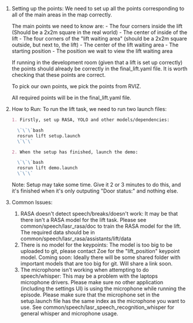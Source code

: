 1. Setting up the points: 
    We need to set up all the points corresponding to all of the main areas in the map correctly. 

    The main points we need to know are: 
        - The four corners inside the lift (Should be a 2x2m square in the real world)
        - The center of inside of the lift
        - The four corners of the "lift waiting area" (should be a 2x2m square outside, but next to, the lift)
        - The center of the lift waiting area
        - The starting position 
        - The position we wait to view the lift waiting area 

    If running in the development room (given that a lift is set up correctly) the points should already be correctly in the final_lift.yaml file. It is worth checking that these points are correct. 

    To pick our own points, we pick the points from RVIZ. 

    All required points will be in the final_lift.yaml file. 
       

2. How to Run:
    To run the lift task, we need to run two launch files: 

    ```md
   1. Firstly, set up RASA, YOLO and other models/dependencies: 

      \`\`\`bash    
      rosrun lift setup.launch
      \`\`\`
   
   2. When the setup has finished, launch the demo: 

      \`\`\`bash
      rosrun lift demo.launch
      \`\`\`
   ```

    Note: Setup may take some time. Give it 2 or 3 minutes to do this, and it's finished when it's only outputing "Door status:" and nothing else. 


3. Common Issues: 
    1. RASA doesn't detect speech/breaks/doesn't work: 
        It may be that there isn't a RASA model for the lift task. 
        Please see common/speech/lasr_rasa/doc to train the RASA model for the lift. The required data should be in common/speech/lasr_rasa/assistants/lift/data
    2. There is no model for the keypoints: 
        The model is too big to be uploaded to git, please contact Zoe for the "lift_position" keypoint model. 
        Coming soon: Ideally there will be some shared folder with important models that are too big for git. Will share a link soon. 
    3. The microphone isn't working when attempting to do speech/whisper: 
        This may be a problem with the laptops microphone drivers. Please make sure no other application (including the settings UI) is using the microphone while running the episode. 
        Please make sure that the microphone set in the setup.launch file has the same index as the microphone you want to use. See common/speech/lasr_speech_recognition_whisper for general whisper and microphone usage. 